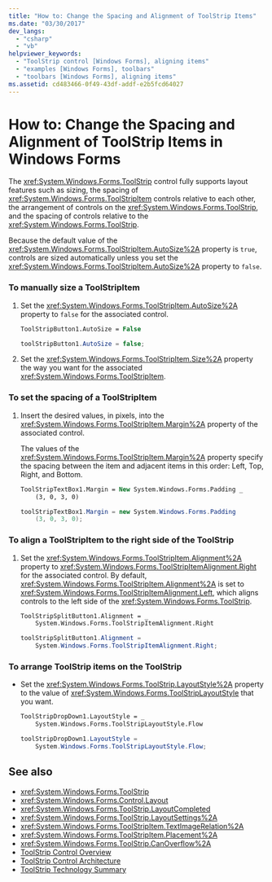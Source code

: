```yaml
---
title: "How to: Change the Spacing and Alignment of ToolStrip Items"
ms.date: "03/30/2017"
dev_langs: 
  - "csharp"
  - "vb"
helpviewer_keywords: 
  - "ToolStrip control [Windows Forms], aligning items"
  - "examples [Windows Forms], toolbars"
  - "toolbars [Windows Forms], aligning items"
ms.assetid: cd483466-0f49-43df-addf-e2b5fcd64027
---
```

# How to: Change the Spacing and Alignment of ToolStrip Items in Windows Forms
The <xref:System.Windows.Forms.ToolStrip> control fully supports layout features such as sizing, the spacing of <xref:System.Windows.Forms.ToolStripItem> controls relative to each other, the arrangement of controls on the <xref:System.Windows.Forms.ToolStrip>, and the spacing of controls relative to the <xref:System.Windows.Forms.ToolStrip>.  
  
 Because the default value of the <xref:System.Windows.Forms.ToolStripItem.AutoSize%2A> property is `true`, controls are sized automatically unless you set the <xref:System.Windows.Forms.ToolStripItem.AutoSize%2A> property to `false`.  
  
### To manually size a ToolStripItem  
  
1. Set the <xref:System.Windows.Forms.ToolStripItem.AutoSize%2A> property to `false` for the associated control.  
  
    ```vb  
    ToolStripButton1.AutoSize = False  
    ```  
  
    ```csharp  
    toolStripButton1.AutoSize = false;  
    ```  
  
2. Set the <xref:System.Windows.Forms.ToolStripItem.Size%2A> property the way you want for the associated <xref:System.Windows.Forms.ToolStripItem>.  
  
### To set the spacing of a ToolStripItem  
  
1. Insert the desired values, in pixels, into the <xref:System.Windows.Forms.ToolStripItem.Margin%2A> property of the associated control.  
  
     The values of the <xref:System.Windows.Forms.ToolStripItem.Margin%2A> property specify the spacing between the item and adjacent items in this order: Left, Top, Right, and Bottom.  
  
    ```vb  
    ToolStripTextBox1.Margin = New System.Windows.Forms.Padding _  
        (3, 0, 3, 0)  
    ```  
  
    ```csharp  
    toolStripTextBox1.Margin = new System.Windows.Forms.Padding
        (3, 0, 3, 0);  
    ```  
  
### To align a ToolStripItem to the right side of the ToolStrip  
  
1. Set the <xref:System.Windows.Forms.ToolStripItem.Alignment%2A> property to <xref:System.Windows.Forms.ToolStripItemAlignment.Right> for the associated control. By default, <xref:System.Windows.Forms.ToolStripItem.Alignment%2A> is set to <xref:System.Windows.Forms.ToolStripItemAlignment.Left>, which aligns controls to the left side of the <xref:System.Windows.Forms.ToolStrip>.  
  
    ```vb  
    ToolStripSplitButton1.Alignment = _  
        System.Windows.Forms.ToolStripItemAlignment.Right  
    ```  
  
    ```csharp  
    toolStripSplitButton1.Alignment =
        System.Windows.Forms.ToolStripItemAlignment.Right;  
    ```  
  
### To arrange ToolStrip items on the ToolStrip  
  
- Set the <xref:System.Windows.Forms.ToolStrip.LayoutStyle%2A> property to the value of <xref:System.Windows.Forms.ToolStripLayoutStyle> that you want.  
  
    ```vb  
    ToolStripDropDown1.LayoutStyle = _  
        System.Windows.Forms.ToolStripLayoutStyle.Flow  
    ```  
  
    ```csharp  
    toolStripDropDown1.LayoutStyle =
        System.Windows.Forms.ToolStripLayoutStyle.Flow;  
    ```  
  
## See also

- <xref:System.Windows.Forms.ToolStrip>
- <xref:System.Windows.Forms.Control.Layout>
- <xref:System.Windows.Forms.ToolStrip.LayoutCompleted>
- <xref:System.Windows.Forms.ToolStrip.LayoutSettings%2A>
- <xref:System.Windows.Forms.ToolStripItem.TextImageRelation%2A>
- <xref:System.Windows.Forms.ToolStripItem.Placement%2A>
- <xref:System.Windows.Forms.ToolStrip.CanOverflow%2A>
- [ToolStrip Control Overview](toolstrip-control-overview-windows-forms.md)
- [ToolStrip Control Architecture](toolstrip-control-architecture.md)
- [ToolStrip Technology Summary](toolstrip-technology-summary.md)
